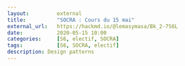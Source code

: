 ```yaml
---
layout:         external
title:          "SOCRA : Cours du 15 mai"
external_url:   https://hackmd.io/@lemasymasa/Bk_2-7S6L
date:           2020-05-15 10:00
categories:     [S6, electif, SOCRA]
tags:           [S6, SOCRA, electif]
description: Design patterns
---
```

